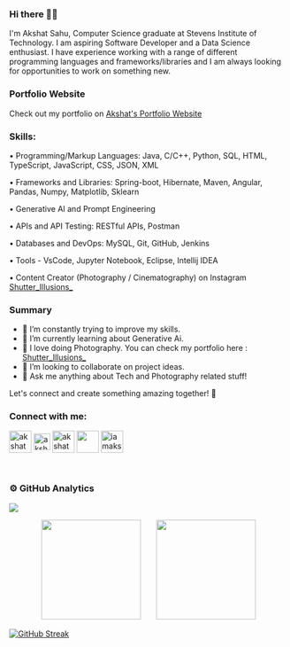 ### Hi there 👋🏻

I'm Akshat Sahu, Computer Science graduate at Stevens Institute of Technology. I am aspiring Software Developer and a Data Science enthusiast. I have experience working with a range of different programming languages and frameworks/libraries and I am always looking for opportunities to work on something new.

### Portfolio Website

Check out my portfolio on [Akshat's Portfolio Website](https://akshat2634.github.io)



### Skills: <br>
  • Programming/Markup Languages: Java, C/C++, Python, SQL, HTML, TypeScript, JavaScript, CSS, JSON, XML

  • Frameworks and Libraries: Spring-boot, Hibernate, Maven, Angular, Pandas, Numpy, Matplotlib, Sklearn 

  • Generative AI and Prompt Engineering
  
  • APIs and API Testing: RESTful APIs, Postman 
  
  • Databases and DevOps: MySQL, Git, GitHub, Jenkins
  
  • Tools - VsCode, Jupyter Notebook, Eclipse, Intellij IDEA
  

• Content Creator (Photography / Cinematography) on Instagram  [Shutter_Illusions_](https://www.instagram.com/shutter_illusions_/) 


### Summary

- 🔭 I’m constantly trying to improve my skills.
- 🌱 I’m currently learning about Generative Ai.
- 📸 I love doing Photography. You can check my portfolio here :  [Shutter_Illusions_](https://www.instagram.com/shutter_illusions_/) 
- 👯 I’m looking to collaborate on project ideas.
- 💬 Ask me anything about Tech and Photography related stuff!
  

Let's connect and create something amazing together! 🚀


<h3 align="left">Connect with me:</h3>
<p align="left">
<a href="https://www.linkedin.com/in/akshat2634/" target="blank"><img align="center" src="https://img.icons8.com/color/48/000000/linkedin-2--v1.png" alt="akshat2634" height="40" width="40" /></a>
<a href="https://www.kaggle.com/akshatsahu2634" target="blank"><img align="center" src="https://raw.githubusercontent.com/rahuldkjain/github-profile-readme-generator/master/src/images/icons/Social/kaggle.svg" alt="akshatsahu2634" height="30" width="30" /></a>
<a href="https://www.hackerrank.com/akshat2634" target="blank"><img align="center" src="https://raw.githubusercontent.com/rahuldkjain/github-profile-readme-generator/master/src/images/icons/Social/hackerrank.svg" alt="akshat2634" height="40" width="40" /></a>
<a href="mailto:akshatsahu1@gmail.com" title="Mail me" target="_blank" onclick="window.open('your WS URL');">
<img align="center" src="https://img.icons8.com/color/48/000000/gmail-new.png" height="40" width="40"/></a>
<a href="https://www.instagram.com/iamakshatsahu/" target="blank"><img align="center" src="https://raw.githubusercontent.com/rahuldkjain/github-profile-readme-generator/master/src/images/icons/Social/instagram.svg" alt="iamakshatsahu" height="40" width="40" /></a>  
</p> <br>

### ⚙️ GitHub Analytics

<img src="https://komarev.com/ghpvc/?username=Akshat2634&label=Profile+Views">    

<p align="center">
<img height="180em" src="https://github-readme-stats.vercel.app/api?username=Akshat2634&count_private=true&show_icons=true&theme=algolia">
&nbsp &nbsp &nbsp
<img height="180em" src ="https://github-readme-stats.vercel.app/api/top-langs/?username=Akshat2634&layout=compact&theme=algolia">
</p>

[![GitHub Streak](https://github-readme-streak-stats.herokuapp.com?user=Akshat2634&theme=algolia&date_format=M%20j%5B%2C%20Y%5D)](https://git.io/streak-stats)




